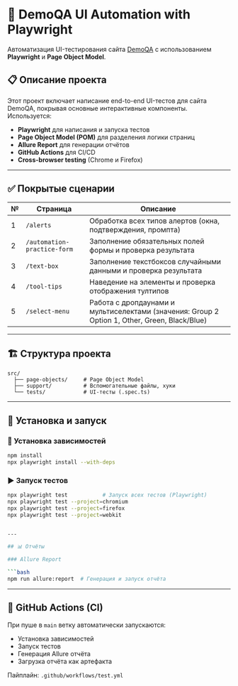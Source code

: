 # 📘 DemoQA UI Automation with Playwright

Автоматизация UI-тестирования сайта [DemoQA](https://demoqa.com/) с использованием **Playwright** и **Page Object Model**.

## 📋 Описание проекта

Этот проект включает написание end-to-end UI-тестов для сайта DemoQA, покрывая основные интерактивные компоненты. Используется:

* **Playwright** для написания и запуска тестов
* **Page Object Model (POM)** для разделения логики страниц
* **Allure Report** для генерации отчётов
* **GitHub Actions** для CI/CD
* **Cross-browser testing** (Chrome и Firefox)

---

## ✅ Покрытые сценарии

| № | Страница                    | Описание                                                                                      |
| - | --------------------------- | --------------------------------------------------------------------------------------------- |
| 1 | `/alerts`                   | Обработка всех типов алертов (окна, подтверждения, промпта)                                   |
| 2 | `/automation-practice-form` | Заполнение обязательных полей формы и проверка результата                                     |
| 3 | `/text-box`                 | Заполнение текстбоксов случайными данными и проверка результата                               |
| 4 | `/tool-tips`                | Наведение на элементы и проверка отображения тултипов                                         |
| 5 | `/select-menu`              | Работа с дропдаунами и мультиселектами (значения: Group 2 Option 1, Other, Green, Black/Blue) |

---

## 🏗️ Структура проекта

```
src/
  ├── page-objects/     # Page Object Model
  ├── support/          # Вспомогательные файлы, хуки
  └── tests/            # UI-тесты (.spec.ts)
```

---

## 🚀 Установка и запуск

### 🔧 Установка зависимостей

```bash
npm install
npx playwright install --with-deps
```

### ▶️ Запуск тестов

```bash
npx playwright test           # Запуск всех тестов (Playwright)
npx playwright test --project=chromium
npx playwright test --project=firefox
npx playwright test --project=webkit


---

## 📊 Отчёты

### Allure Report

```bash
npm run allure:report  # Генерация и запуск отчёта
```

---

## 🔁 GitHub Actions (CI)

При пуше в `main` ветку автоматически запускаются:

* Установка зависимостей
* Запуск тестов
* Генерация Allure отчёта
* Загрузка отчёта как артефакта

Пайплайн: `.github/workflows/test.yml`



